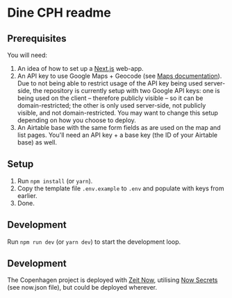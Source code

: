 # Dine CPH readme

## Prerequisites

You will need:

1. An idea of how to set up a [Next.js](https://nextjs.org/) web-app.
2. An API key to use Google Maps + Geocode (see [Maps documentation](https://developers.google.com/maps/documentation/javascript/tutorial)). Due to not being able to restrict usage of the API key being used server-side, the repository is currently setup with two Google API keys: one is being used on the client – therefore publicly visible – so it can be domain-restricted; the other is only used server-side, not publicly visible, and not domain-restricted. You may want to change this setup depending on how you choose to deploy.
3. An Airtable base with the same form fields as are used on the map and list pages. You'll need an API key + a base key (the ID of your Airtable base) as well.

## Setup

1. Run `npm install` (or `yarn`).
2. Copy the template file `.env.example` to `.env` and populate with keys from earlier.
3. Done.

## Development

Run `npm run dev` (or `yarn dev`) to start the development loop.

## Development

The Copenhagen project is deployed with [Zeit Now](https://zeit.co/home), utilising [Now Secrets](https://zeit.co/docs/v2/build-step#using-environment-variables-and-secrets) (see now.json file), but could be deployed wherever.
